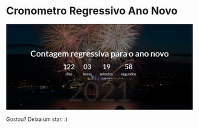 # Cronometro Regressivo Ano Novo

![](https://github.com/renatoobrito/cronometro-regressivo-ano-novo/blob/master/img/countdown.jpg)

Gostou? Deixa um star. :)

